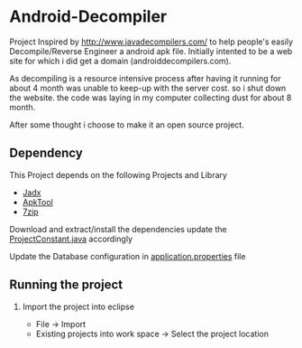 # Android-Decompiler

Project Inspired by http://www.javadecompilers.com/ to help people's easily Decompile/Reverse Engineer a android apk file.
Initially intented to be a web site for which i did get a domain (androiddecompilers.com).

As decompiling is a resource intensive process after having it running for about 4 month was unable to keep-up with the server cost. so i shut down the website. the code was laying in my computer collecting dust for about 8 month.

After some thought i choose to make it an open source project.


<H2>Dependency</H2>
<p>This Project depends on the following Projects and Library</p>
<ul>
  <li><a href="https://github.com/skylot/jadx">Jadx</a></li>
  <li><a href="https://github.com/iBotPeaches/Apktool">ApkTool</a></li>
  <li><a href="https://www.7-zip.org/download.html">7zip</a></li>
</ul>
<p> Download and extract/install the dependencies update the <a href="https://github.com/kundanSingh11/Android-Decompiler/blob/master/src/main/java/com/jwt/model/ProjectConstants.java">ProjectConstant.java</a> accordingly  
<br>
<p>Update the Database configuration in <a href="https://github.com/kundanSingh11/Android-Decompiler/blob/master/src/main/resources/application.properties">application.properties</a> file </p>

<H2>Running the project</H2>

<ol>
  <li>Import the project into eclipse</li>
  <ul>
    <li> File -> Import </li>
    <li> Existing projects into work space -> Select the project location </li>
  </ul>
</ol>
